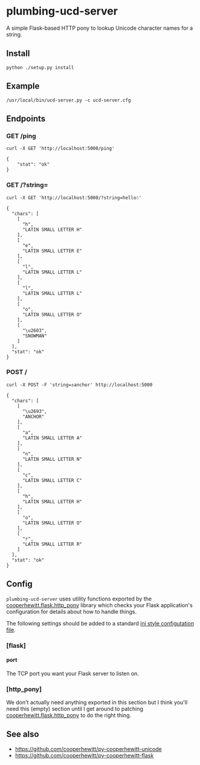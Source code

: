 # plumbing-ucd-server

A simple Flask-based HTTP pony to lookup Unicode character names for a string.

## Install

	python ./setup.py install

## Example

	/usr/local/bin/ucd-server.py -c ucd-server.cfg

## Endpoints

### GET  /ping 

	curl -X GET 'http://localhost:5000/ping'

	{
		"stat": "ok"
	}

### GET /?string=<STRING>
	
	curl -X GET 'http://localhost:5000/?string=hello☃'

	{
	  "chars": [
	    [
	      "h", 
	      "LATIN SMALL LETTER H"
	    ], 
	    [
	      "e", 
	      "LATIN SMALL LETTER E"
	    ], 
	    [
	      "l", 
	      "LATIN SMALL LETTER L"
	    ], 
	    [
	      "l", 
	      "LATIN SMALL LETTER L"
	    ], 
	    [
	      "o", 
	      "LATIN SMALL LETTER O"
	    ], 
	    [
	      "\u2603", 
	      "SNOWMAN"
	    ]
	  ], 
	  "stat": "ok"
	}

### POST /

	curl -X POST -F 'string=⚓anchor' http://localhost:5000

	{
	  "chars": [
	    [
	      "\u2693", 
	      "ANCHOR"
	    ], 
	    [
	      "a", 
	      "LATIN SMALL LETTER A"
	    ], 
	    [
	      "n", 
	      "LATIN SMALL LETTER N"
	    ], 
	    [
	      "c", 
	      "LATIN SMALL LETTER C"
	    ], 
	    [
	      "h", 
	      "LATIN SMALL LETTER H"
	    ], 
	    [
	      "o", 
	      "LATIN SMALL LETTER O"
	    ], 
	    [
	      "r", 
	      "LATIN SMALL LETTER R"
	    ]
	  ], 
	  "stat": "ok"
	}
    	
## Config

`plumbing-ucd-server` uses utility functions exported by the
[cooperhewitt.flask.http_pony](https://github.com/cooperhewitt/py-cooperhewitt-flask/blob/master/cooperhewitt/flask/http_pony.py)
library which checks your Flask application's configuration for details about
how to handle things.

The following settings should be added to a standard [ini style configutation
file](https://en.wikipedia.org/wiki/INI_file).

### [flask]

#### port

The TCP port you want your Flask server to listen on.

### [http_pony]

We don't actually need anything exported in this section but I think you'll need this (empty) section until I get around to patching [cooperhewitt.flask.http_pony](https://github.com/cooperhewitt/py-cooperhewitt-flask/blob/master/cooperhewitt/flask/http_pony.py) to do the right thing.

## See also

* https://github.com/cooperhewitt/py-cooperhewitt-unicode
* https://github.com/cooperhewitt/py-cooperhewitt-flask
